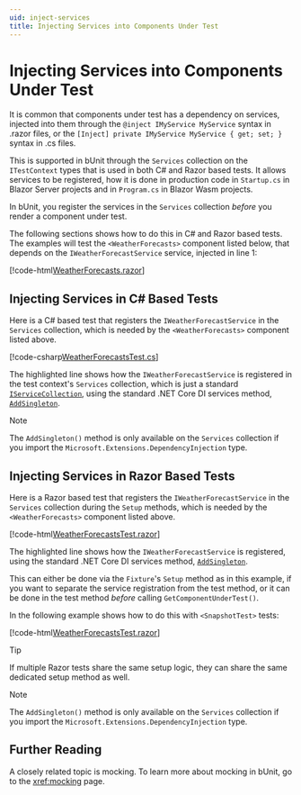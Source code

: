 ```yaml
---
uid: inject-services
title: Injecting Services into Components Under Test
---
```


# Injecting Services into Components Under Test

It is common that components under test has a dependency on services, injected into them through the `@inject IMyService MyService` syntax in .razor files, or the `[Inject] private IMyService MyService { get; set; }` syntax in .cs files.

This is supported in bUnit through the `Services` collection on the `ITestContext` types that is used in both C# and Razor based tests. It allows services to be registered, how it is done in production code in `Startup.cs` in Blazor Server projects and in `Program.cs` in Blazor Wasm projects.

In bUnit, you register the services in the `Services` collection _before_ you render a component under test. 

The following sections shows how to do this in C# and Razor based tests. The examples will test the `<WeatherForecasts>` component listed below, that depends on the `IWeatherForecastService` service, injected in line 1:

[!code-html[WeatherForecasts.razor](../../../samples/components/WeatherForecasts.razor?highlight=1)]

## Injecting Services in C# Based Tests

Here is a C# based test that registers the `IWeatherForecastService` in the `Services` collection, which is needed by the `<WeatherForecasts>` component listed above.

[!code-csharp[WeatherForecastsTest.cs](../../../samples/tests/xunit/WeatherForecastsTest.cs?start=17&end=27&highlight=4)]

The highlighted line shows how the `IWeatherForecastService` is registered in the test context's `Services` collection, which is just a standard [`IServiceCollection`](https://docs.microsoft.com/en-us/dotnet/api/microsoft.extensions.dependencyinjection.iservicecollection), using the standard .NET Core DI services method, [`AddSingleton`](https://docs.microsoft.com/en-us/dotnet/api/microsoft.extensions.dependencyinjection.servicecollectionserviceextensions.addsingleton?view=dotnet-plat-ext-3.1#Microsoft_Extensions_DependencyInjection_ServiceCollectionServiceExtensions_AddSingleton__1_Microsoft_Extensions_DependencyInjection_IServiceCollection___0_).

> [!NOTE]
> The `AddSingleton()` method is only available on the `Services` collection if you import the `Microsoft.Extensions.DependencyInjection` type.

## Injecting Services in Razor Based Tests

Here is a Razor based test that registers the `IWeatherForecastService` in the `Services` collection during the `Setup` methods, which is needed by the `<WeatherForecasts>` component listed above.

[!code-html[WeatherForecastsTest.razor](../../../samples/tests/razor/WeatherForecastsTest.razor?highlight=10-13)]

The highlighted line shows how the `IWeatherForecastService` is registered, using the standard .NET Core DI services method, [`AddSingleton`](https://docs.microsoft.com/en-us/dotnet/api/microsoft.extensions.dependencyinjection.servicecollectionserviceextensions.addsingleton?view=dotnet-plat-ext-3.1#Microsoft_Extensions_DependencyInjection_ServiceCollectionServiceExtensions_AddSingleton__1_Microsoft_Extensions_DependencyInjection_IServiceCollection___0_).

This can either be done via the `Fixture`'s `Setup` method as in this example, if you want to separate the service registration from the test method, or it can be done in the test method _before_ calling `GetComponentUnderTest()`.

In the following example shows how to do this with `<SnapshotTest>` tests:

[!code-html[WeatherForecastsTest.razor](../../../samples/tests/razor/WeatherForecastsSnapshotTest.html?highlight=5-8)]

> [!TIP]
> If multiple Razor tests share the same setup logic, they can share the same dedicated setup method as well.

> [!NOTE]
> The `AddSingleton()` method is only available on the `Services` collection if you import the `Microsoft.Extensions.DependencyInjection` type.

## Further Reading

A closely related topic is mocking. To learn more about mocking in bUnit, go to the <xref:mocking> page.
